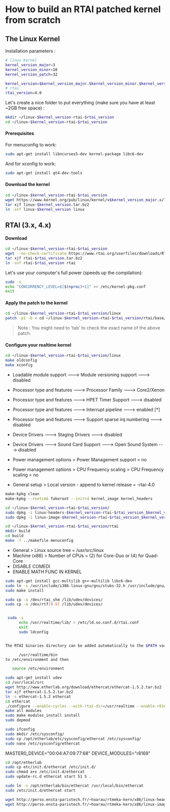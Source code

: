 How to build an RTAI patched kernel from scratch
======

## The Linux Kernel
Installation parameters : 
```bash
# linux Kernel
kernel_version_major=3
kernel_version_minor=10
kernel_version_patch=32

kernel_version=$kernel_version_major.$kernel_version_minor.$kernel_version_patch
# rtai
rtai_version=4.0

```
Let's create a nice folder to put everything (make sure you have at least ~2GB free space) :
```bash
mkdir ~/linux-$kernel_version-rtai-$rtai_version
cd ~/linux-$kernel_version-rtai-$rtai_version
```

#### Prerequisites
For menuconfig to work:
```bash
sudo apt-get install libncurses5-dev kernel-package libc6-dev
```
And for xconfig to work:
```bash
sudo apt-get install qt4-dev-tools
```

#### Download the kernel

```bash
cd ~/linux-$kernel_version-rtai-$rtai_version
wget https://www.kernel.org/pub/linux/kernel/v$kernel_version_major.x/linux-$kernel_version.tar.gz
tar xjf linux-$kernel_version.tar.bz2
ln -snf linux-$kernel_version linux
```

## RTAI (3.x, 4.x)
#### Download

```bash
cd ~/linux-$kernel_version-rtai-$rtai_version
wget --no-check-certificate https://www.rtai.org/userfiles/downloads/RTAI/rtai-$rtai_version.tar.bz2
tar xjf rtai-$rtai_version.tar.bz2
ln -snf rtai-$rtai_version rtai
```

Let's use your computer's full power (speeds up the compilation):
```bash
sudo -s
echo "CONCURRENCY_LEVEL=$[$(nproc)+1]" >> /etc/kernel-pkg.conf
exit
```
#### Apply the patch to the kernel 

```bash
cd ~/linux-$kernel_version-rtai-$rtai_version/linux
patch -p1 -b < cd ~/linux-$kernel_version-rtai-$rtai_version/rtai/base/arch/x86/patches/hal-linux-$kernel_version.patch
```

> Note : You might need to 'tab' to check the exact name of the above patch.


#### Configure your realtime kernel 
```bash
cd ~/linux-$kernel_version-rtai-$rtai_version/linux
make oldconfig
make xconfig
```

* Loadable module support ---> Module versioning support ---> disabled
* Processor type and features ---> Processor Family ---> Core2/Xenon
* Processor type and features ---> HPET Timer Support ---> disabled
* Processor type and features ---> Interrupt pipeline ---> enabled [*]
* Processor type and features ---> Support sparse irq numbering ---> disabled
* Device Drivers ---> Staging Drivers ---> disabled
* Device Drivers ---> Sound Card Support ---> Open Sound System ---> disabled
* Power management options > Power Management support = no
* Power management options > CPU Frequency scaling > CPU Frequency scaling = no

* General setup > Local version - append to kernel release = -rtai-4.0

```bash
make-kpkg clean
make-kpkg --rootcmd fakeroot --initrd kernel_image kernel_headers
```


```bash
cd ~/linux-$kernel_version-rtai-$rtai_version/
sudo dpkg -i linux-headers-$kernel_version-rtai-$rtai_version_$kernel_version-rtai-$rtai_version-10.00.Custom_i386.deb
sudo dpkg -i linux-image-$kernel_version-rtai-$rtai_version_$kernel_version-rtai-$rtai_version-10.00.Custom_i386.deb
```


```bash
cd ~/linux-$kernel_version-rtai-$rtai_version/rtai
mkdir build
cd build
make -f ../makefile menuconfig
```

* General > Linux source tree = /usr/src/linux
* Machine (x86) > Number of CPUs = (2) for Core-Duo or (4) for Quad-Core
* DISABLE COMEDI
* ENABLE MATH FUNC IN KERNEL


```bash
sudo apt-get install gcc-multilib g++-multilib libc6-dev
sudo ln -s /usr/include/i386-linux-gnu/gnu/stubs-32.h /usr/include/gnu/stubs-32.h
sudo make install
```

```bash
sudo cp -a /dev/rtai_shm /lib/udev/devices/
sudo cp -a /dev/rtf[0-9] /lib/udev/devices/
```

```bash

 sudo -s
      echo /usr/realtime/lib/ > /etc/ld.so.conf.d/rtai.conf
      exit
      sudo ldconfig


The RTAI binaries directory can be added automatically to the $PATH variable. To do that,add

      /usr/realtime/bin
to /etc/environment and then

   source /etc/environment
```
```bash
sudo apt-get install udev
cd /usr/local/src
wget http://www.etherlab.org/download/ethercat/ethercat-1.5.2.tar.bz2
tar xjf ethercat-1.5.2.tar.bz2
ln -s ethercat-1.5.2 ethercat
cd ethercat
./configure --enable-cycles --with-rtai-dir=/usr/realtime --enable-r8169 --disable-8139too --enable-e1000 --enable-e1000e
make all modules
sudo make modules_install install
sudo depmod
```
```bash
sudo ifconfig
sudo mkdir /etc/sysconfig/
sudo cp /opt/etherlab/etc/sysconfig/ethercat /etc/sysconfig/
sudo nano /etc/sysconfig/ethercat
```


MASTER0_DEVICE="00:04:A7:09:77:68"
DEVICE_MODULES="r8169"


```bash
cd /opt/etherlab
sudo cp etc/init.d/ethercat /etc/init.d/
sudo chmod a+x /etc/init.d/ethercat
sudo update-rc.d ethercat start 51 S .
```
```bash
sudo ln -s /opt/etherlab/bin/ethercat /usr/local/bin/ethercat
sudo /etc/init.d/ethercat start
```
```bash
wget http://perso.ensta-paristech.fr/~hoarau/rtmeka-kern/x86/linux-headers-3.8.13-rtmeka4.0_3.8.13-rtmeka4.0-10.00.Custom_i386.deb
wget http://perso.ensta-paristech.fr/~hoarau/rtmeka-kern/x86/linux-image-3.8.13-rtmeka4.0_3.8.13-rtmeka4.0-10.00.Custom_i386.deb
```
